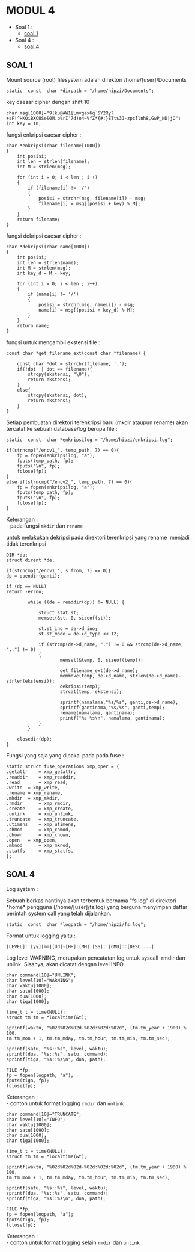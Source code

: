 # MODUL 4

 - Soal 1 :
	 * <a href="#soal-1">soal 1</a>
 - Soal 4 :
	 * <a href="#soal-4">soal 4</a>


<a id="soal-1"> </a> 
## SOAL 1
<justify>
Mount source (root) filesystem adalah direktori /home/[user]/Documents
<p></p>

    static  const  char *dirpath = "/home/hipzi/Documents"; 
<p></p>
key caesar cipher dengan shift 10
<p></p>

    char msg[1000]="9(ku@AW1[Lmvgax6q`5Y2Ry?+sF!^HKQiBXCUSe&0M.b%rI'7d)o4~VfZ*{#:}ETt$3J-zpc]lnh8,GwP_ND|jO";
    int key = 10;
<p></p>

<p></p>
fungsi enkripsi caesar cipher :
<p></p>

    char *enkripsi(char filename[1000])
    {
        int posisi;
        int len = strlen(filename);
        int M = strlen(msg); 

        for (int i = 0; i < len ; i++)
        {
            if (filename[i] != '/')
            {
                posisi = strchr(msg, filename[i]) - msg;
                filename[i] = msg[(posisi + key) % M];
            }    
        }
        return filename;
    }
<p></p>
fungsi dekripsi caesar cipher :
<p></p>

    char *dekripsi(char name[1000])
    {    
        int posisi;
        int len = strlen(name);
        int M = strlen(msg); 
        int key_d = M - key; 

        for (int i = 0; i < len ; i++)
        {
            if (name[i] != '/')
            {
                posisi = strchr(msg, name[i]) - msg;
                name[i] = msg[(posisi + key_d) % M];
            }    
        }
        return name;
    }
<p></p>
fungsi untuk mengambil ekstensi file :
<p></p>

    const char *get_filename_ext(const char *filename) {

        const char *dot = strrchr(filename, '.');
        if(!dot || dot == filename){
            strcpy(ekstensi, "\0");
            return ekstensi;
        }
        else{
            strcpy(ekstensi, dot);
            return ekstensi;
        }
    }
<p></p>
<p></p>
Setiap pembuatan direktori terenkripsi baru (mkdir ataupun rename) akan
tercatat ke sebuah database/log berupa file :
<p></p>

    static  const  char *enkripsilog = "/home/hipzi/enkripsi.log";

    if(strncmp("/encv1_", temp_path, 7) == 0){
        fp = fopen(enkripsilog, "a");
        fputs(temp_path, fp);
        fputs("\n", fp);
        fclose(fp);
    }
    else if(strncmp("/encv2_", temp_path, 7) == 0){
        fp = fopen(enkripsilog, "a");
        fputs(temp_path, fp);
        fputs("\n", fp);
        fclose(fp);
    }
<p></p> 
Keterangan : </br>
- pada fungsi <code>mkdir</code> dan <code>rename</code></br>
<p></p>
<p></p>
untuk melakukan dekripsi pada direktori terenkripsi yang​ rename ​ menjadi tidak terenkripsi
<p></p>

    DIR *dp;
    struct dirent *de;  

    if(strncmp("/encv1_", s_from, 7) == 0){
    dp = opendir(ganti);

    if (dp == NULL)
    return -errno;

            while ((de = readdir(dp)) != NULL) {

                struct stat st;
                memset(&st, 0, sizeof(st));

                st.st_ino = de->d_ino;
                st.st_mode = de->d_type << 12;

                if (strcmp(de->d_name, ".") != 0 && strcmp(de->d_name, "..") != 0)
                {
                        memset(&temp, 0, sizeof(temp));

                        get_filename_ext(de->d_name);
                        memmove(temp, de->d_name, strlen(de->d_name)-strlen(ekstensi));
                        dekripsi(temp);
                        strcat(temp, ekstensi);

                        sprintf(namalama,"%s/%s", ganti,de->d_name);
                        sprintf(gantinama,"%s/%s", ganti,temp);
                        rename(namalama, gantinama);
                        printf("%s %s\n", namalama, gantinama);
                }
            }

        closedir(dp);
    }
<p></p>
Fungsi yang saja yang dipakai pada pada fuse :
<p></p>

    static struct fuse_operations xmp_oper = {
	.getattr    = xmp_getattr,
	.readdir    = xmp_readdir,
	.read       = xmp_read,
	.write	= xmp_write,
	.rename	= xmp_rename,
	.mkdir	= xmp_mkdir,
	.rmdir      = xmp_rmdir,
	.create     = xmp_create,
	.unlink     = xmp_unlink,
	.truncate   = xmp_truncate,
	.utimens    = xmp_utimens,
	.chmod      = xmp_chmod,
	.chown      = xmp_chown,
	.open	= xmp_open,
	.mknod      = xmp_mknod,
	.statfs     = xmp_statfs,
    };
<p></p>

<a id="soal-4"></a>
## SOAL 4
<justify>
Log system :
<p></p>
Sebuah berkas nantinya akan terbentuk bernama "fs.log" di direktori *home*
pengguna (/home/[user]/fs.log) yang berguna menyimpan daftar perintah system
call yang telah dijalankan.
<p></p>

    static  const  char *logpath = "/home/hipzi/fs.log";

<p></p> 
Format untuk logging yaitu : </br>

    [LEVEL]::[yy][mm][dd]-[HH]:[MM]:[SS]::[CMD]::[DESC ...]
<p></p> 
<p></p> 
Log level WARNING, merupakan pencatatan log untuk syscall ​ rmdir​ dan
unlink​. Sisanya, akan dicatat dengan level INFO.
<p></p> 

    char command[10]="UNLINK";
    char level[10]="WARNING";
    char waktu[1000];
    char satu[1000];
    char dua[1000];
    char tiga[1000];

    time_t t = time(NULL); 
    struct tm tm = *localtime(&t);

    sprintf(waktu, "%02d%02d%02d-%02d:%02d:%02d", (tm.tm_year + 1900) % 100, 
    tm.tm_mon + 1, tm.tm_mday, tm.tm_hour, tm.tm_min, tm.tm_sec); 

    sprintf(satu, "%s::%s", level, waktu); 
    sprintf(dua, "%s::%s", satu, command);
    sprintf(tiga, "%s::%s\n", dua, path);

    FILE *fp;
    fp = fopen(logpath, "a");
    fputs(tiga, fp);
    fclose(fp);
<p></p> 
Keterangan : </br>
- contoh untuk format logging <code>rmdir</code> dan <code>unlink</code></br>
  
    char command[10]="TRUNCATE";
    char level[10]="INFO";
    char waktu[1000];
    char satu[1000];
    char dua[1000];
    char tiga[1000];

    time_t t = time(NULL); 
    struct tm tm = *localtime(&t);

    sprintf(waktu, "%02d%02d%02d-%02d:%02d:%02d", (tm.tm_year + 1900) % 100, 
    tm.tm_mon + 1, tm.tm_mday, tm.tm_hour, tm.tm_min, tm.tm_sec); 

    sprintf(satu, "%s::%s", level, waktu); 
    sprintf(dua, "%s::%s", satu, command);
    sprintf(tiga, "%s::%s\n", dua, path);

    FILE *fp;
    fp = fopen(logpath, "a");
    fputs(tiga, fp);
    fclose(fp);
<p></p>
Keterangan : </br>
- contoh untuk format logging selain <code>rmdir</code> dan <code>unlink</code></br>




